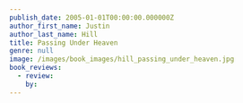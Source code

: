 ```yaml
---
publish_date: 2005-01-01T00:00:00.000000Z
author_first_name: Justin
author_last_name: Hill
title: Passing Under Heaven
genre: null
image: /images/book_images/hill_passing_under_heaven.jpg
book_reviews:
  - review: 
    by: 
---
```

